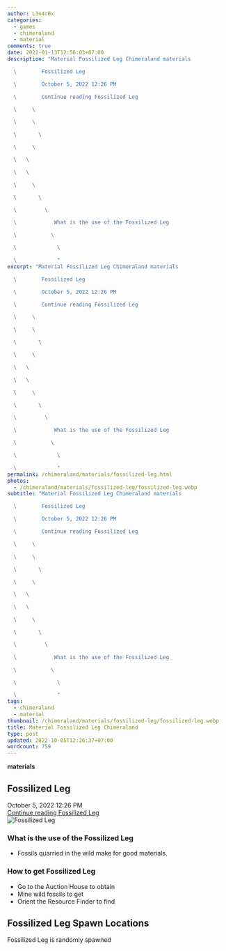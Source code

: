 ```yaml
---
author: L3n4r0x
categories:
  - games
  - chimeraland
  - material
comments: true
date: 2022-01-13T12:56:03+07:00
description: "Material Fossilized Leg Chimeraland materials

  \        Fossilized Leg

  \        October 5, 2022 12:26 PM

  \        Continue reading Fossilized Leg

  \     \ 

  \     \ 

  \       \ 

  \     \ 

  \   \ 

  \   \ 

  \     \ 

  \       \ 

  \         \ 

  \            What is the use of the Fossilized Leg

  \           \ 

  \             \ 

  \             "
excerpt: "Material Fossilized Leg Chimeraland materials

  \        Fossilized Leg

  \        October 5, 2022 12:26 PM

  \        Continue reading Fossilized Leg

  \     \ 

  \     \ 

  \       \ 

  \     \ 

  \   \ 

  \   \ 

  \     \ 

  \       \ 

  \         \ 

  \            What is the use of the Fossilized Leg

  \           \ 

  \             \ 

  \             "
permalink: /chimeraland/materials/fossilized-leg.html
photos:
  - /chimeraland/materials/fossilized-leg/fossilized-leg.webp
subtitle: "Material Fossilized Leg Chimeraland materials

  \        Fossilized Leg

  \        October 5, 2022 12:26 PM

  \        Continue reading Fossilized Leg

  \     \ 

  \     \ 

  \       \ 

  \     \ 

  \   \ 

  \   \ 

  \     \ 

  \       \ 

  \         \ 

  \            What is the use of the Fossilized Leg

  \           \ 

  \             \ 

  \             "
tags:
  - chimeraland
  - material
thumbnail: /chimeraland/materials/fossilized-leg/fossilized-leg.webp
title: Material Fossilized Leg Chimeraland
type: post
updated: 2022-10-05T12:26:37+07:00
wordcount: 759
---
```


<link
  rel="stylesheet"
  href="https://rawcdn.githack.com/dimaslanjaka/Web-Manajemen/870a349/css/bootstrap-5-3-0-alpha3-wrapper.css"
/>
<section id="bootstrap-wrapper">
  <div data-bs-theme="dark">
    <div
      class="row g-0 border rounded overflow-hidden flex-md-row mb-4 shadow-sm position-relative bg-dark text-light"
    >
      <div class="col p-4 d-flex flex-column position-static">
        <strong class="d-inline-block mb-2 text-success">materials</strong>
        <h2 class="mb-0">Fossilized Leg</h2>
        <div class="mb-1 text-muted">October 5, 2022 12:26 PM</div>
        <a
          href="/chimeraland/materials/fossilized-leg.html"
          class="stretched-link d-none text-primary"
          >Continue reading Fossilized Leg</a
        >
      </div>
      <div class="col-auto d-none d-md-block d-lg-block">
        <img
          src="https://www.webmanajemen.com/chimeraland/materials/fossilized-leg/fossilized-leg.webp"
          alt="Fossilized Leg"
        />
      </div>
    </div>
    <div class="row">
      <div class="col-lg-6 col-12 mb-2">
        <div class="card">
          <div class="card-body">
            <h3 class="card-title">What is the use of the Fossilized Leg</h3>
            <div class="card-text">
              <ul>
                <li>Fossils quarried in the wild make for good materials.</li>
              </ul>
            </div>
          </div>
        </div>
      </div>
      <div class="col-lg-6 col-12 mb-2">
        <div class="card">
          <div class="card-body">
            <h3 class="card-title">How to get Fossilized Leg</h3>
            <div class="card-text">
              <ul>
                <li>Go to the Auction House to obtain</li>
                <li>Mine wild fossils to get</li>
                <li>Orient the Resource Finder to find</li>
              </ul>
            </div>
          </div>
        </div>
      </div>
      <div class="col-12 mb-2">
        <h2>Fossilized Leg Spawn Locations</h2>
        <p>Fossilized Leg is randomly spawned</p>
      </div>
    </div>
  </div>
</section>